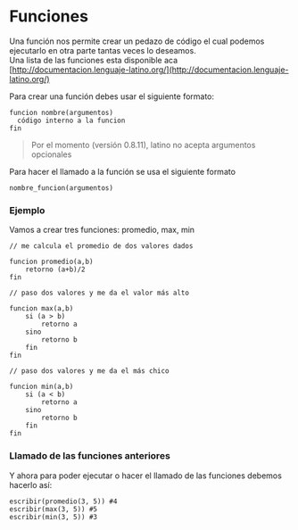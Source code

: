 # Funciones

Una función nos permite crear un pedazo de código el cual podemos ejecutarlo en otra parte tantas veces lo deseamos.  
Una lista de las funciones esta disponible aca [http://documentacion.lenguaje-latino.org/](http://documentacion.lenguaje-latino.org/)

Para crear una función debes usar el siguiente formato:

```
funcion nombre(argumentos)
  código interno a la funcion
fin
```

> Por el momento \(versión 0.8.11\), latino no acepta argumentos opcionales

Para hacer el llamado a la función se usa el siguiente formato

```
nombre_funcion(argumentos)
```

### Ejemplo

Vamos a crear tres funciones: promedio, max, min

```
// me calcula el promedio de dos valores dados

funcion promedio(a,b)
    retorno (a+b)/2
fin
```

```
// paso dos valores y me da el valor más alto

funcion max(a,b)
    si (a > b)
        retorno a
    sino
        retorno b
    fin
fin
```

```
// paso dos valores y me da el más chico

funcion min(a,b)
    si (a < b)
        retorno a
    sino
        retorno b
    fin
fin
```

### Llamado de las funciones anteriores

Y ahora para poder ejecutar o hacer el llamado de las funciones debemos hacerlo así:

```
escribir(promedio(3, 5)) #4
escribir(max(3, 5)) #5
escribir(min(3, 5)) #3
```



